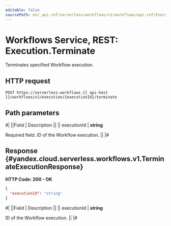 ```yaml
---
editable: false
sourcePath: en/_api-ref/serverless/workflows/v1/workflows/api-ref/Execution/terminate.md
---
```


# Workflows Service, REST: Execution.Terminate

Terminates specified Workflow execution.

## HTTP request

```
POST https://serverless-workflows.{{ api-host }}/workflows/v1/execution/{executionId}/terminate
```

## Path parameters

#|
||Field | Description ||
|| executionId | **string**

Required field. ID of the Workflow execution. ||
|#

## Response {#yandex.cloud.serverless.workflows.v1.TerminateExecutionResponse}

**HTTP Code: 200 - OK**

```json
{
  "executionId": "string"
}
```

#|
||Field | Description ||
|| executionId | **string**

ID of the Workflow execution. ||
|#